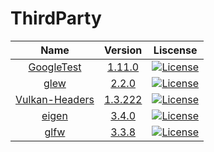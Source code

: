 ﻿# ThirdParty

|Name|Version|Liscense|
|:-:|:-:|:-:|
|[GoogleTest](https://google.github.io/googletest/)|[1.11.0](https://github.com/google/googletest/tree/release-1.11.0)|[![License](https://img.shields.io/badge/License-BSD_3--Clause-blue.svg)](https://github.com/google/googletest/blob/release-1.11.0/LICENSE)|
|[glew](https://github.com/nigels-com/glew)|[2.2.0](https://github.com/nigels-com/glew/releases/tag/glew-2.2.0)|[![License](https://img.shields.io/badge/License-BSD_3--Clause-blue.svg)](https://github.com/nigels-com/glew/blob/glew-2.2.0/LICENSE.txt)|
|[Vulkan-Headers](https://github.com/KhronosGroup/Vulkan-Headers)|[1.3.222](https://github.com/KhronosGroup/Vulkan-Headers/releases/tag/v1.3.222)|[![License](https://img.shields.io/badge/License-Apache_2.0-blue.svg)](https://github.com/KhronosGroup/Vulkan-Headers/blob/v1.3.222/LICENSE.txt)|
|[eigen](http://eigen.tuxfamily.org/index.php?title=Main_Page)|[3.4.0](https://gitlab.com/libeigen/eigen/-/tags/3.4.0)|[![License](https://img.shields.io/badge/License-MPL_2.0-brightgreen.svg)](https://gitlab.com/libeigen/eigen/-/blob/3.4.0/COPYING.MPL2)|[COPYING.README](https://gitlab.com/libeigen/eigen/-/blob/3.4.0/COPYING.README)|
|[glfw](https://www.glfw.org/)|[3.3.8](https://github.com/glfw/glfw/releases/tag/3.3.8)|[![License](https://img.shields.io/badge/License-Zlib-lightgrey.svg)](https://github.com/glfw/glfw/blob/3.3.8/LICENSE.md)|

